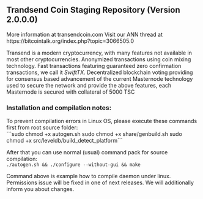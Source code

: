 <h2><strong>Trandsend Coin Staging Repository (Version 2.0.0.0)</strong></h2>
<p>More information at transendcoin.com Visit our ANN thread at https://bitcointalk.org/index.php?topic=3066505.0</p>

Transend is a modern cryptocurrency, with many features not available in most other cryptocurrencies.
Anonymized transactions using coin mixing technology.
Fast transactions featuring guaranteed zero confirmation transactions, we call it <em>SwiftTX</em>.
Decentralized blockchain voting providing for consensus based advancement of the current Masternode technology used to secure the network and provide the above features, each Masternode is secured with collateral of 5000 TSC
<br/>
<h3>Installation and compilation notes:</h3>
To prevent compilation errors in Linux OS, please execute these commands first from root source folder:<br/>
```sudo chmod +x autogen.sh
sudo chmod +x share/genbuild.sh
sudo chmod +x src/leveldb/build_detect_platform```

After that you can use normal (usual) command pack for source compilation:<br/>
```./autogen.sh && ./configure --without-gui && make```

Command above is example how to compile daemon under linux. Permissions issue will be fixed in one of next releases. We will additionally inform you about changes.
